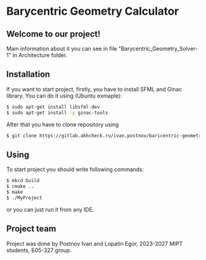 # Barycentric Geometry Calculator

## Welcome to our project!

Main information about it you can see in file "Barycentric\_Geometry\_Solver-1" in Architecture folder.

## Installation

If you want to start project, firstly, you have to install SFML and Ginac library. You can do it using
(Ubuntu exmaple):
```sh
$ sudo apt-get install libsfml-dev
$ sudo apt-get install -y ginac-tools
```
After that you have to clone repository using

```sh
$ git clone https://gitlab.akhcheck.ru/ivan.postnov/baricentric-geometry-project.git
```

## Using

To start project you should write following commands:

```sh
$ mkcd build
$ cmake ..
$ make
$ ./MyProject
``` 
or you can just run it from any IDE.

## Project team
Project was done by Postnov Ivan and Lopatin Egor, 2023-2027 MIPT students, Б05-327 group. 
